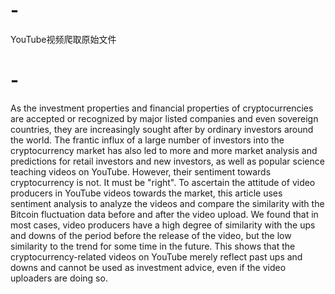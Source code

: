 # -
YouTube视频爬取原始文件
# -
As the investment properties and financial properties of cryptocurrencies are accepted or recognized by major listed companies and even sovereign countries, they are increasingly sought after by ordinary investors around the world. The frantic influx of a large number of investors into the cryptocurrency market has also led to more and more market analysis and predictions for retail investors and new investors, as well as popular science teaching videos on YouTube. However, their sentiment towards cryptocurrency is not. It must be "right". To ascertain the attitude of video producers in YouTube videos towards the market, this article uses sentiment analysis to analyze the videos and compare the similarity with the Bitcoin fluctuation data before and after the video upload. We found that in most cases, video producers have a high degree of similarity with the ups and downs of the period before the release of the video, but the low similarity to the trend for some time in the future. This shows that the cryptocurrency-related videos on YouTube merely reflect past ups and downs and cannot be used as investment advice, even if the video uploaders are doing so.
